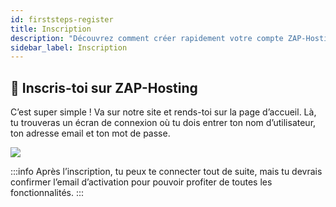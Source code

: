 ```yaml
---
id: firststeps-register
title: Inscription
description: "Découvrez comment créer rapidement votre compte ZAP-Hosting et accéder facilement à toutes les fonctionnalités → En savoir plus maintenant"
sidebar_label: Inscription
---
```


## 🔐 Inscris-toi sur ZAP-Hosting
C’est super simple ! Va sur notre site et rends-toi sur la page d’accueil. Là, tu trouveras un écran de connexion où tu dois entrer ton nom d’utilisateur, ton adresse email et ton mot de passe.

![](https://screensaver01.zap-hosting.com/index.php/s/bLBnpoAWESigiK7/preview)

:::info
Après l’inscription, tu peux te connecter tout de suite, mais tu devrais confirmer l’email d’activation pour pouvoir profiter de toutes les fonctionnalités.
:::